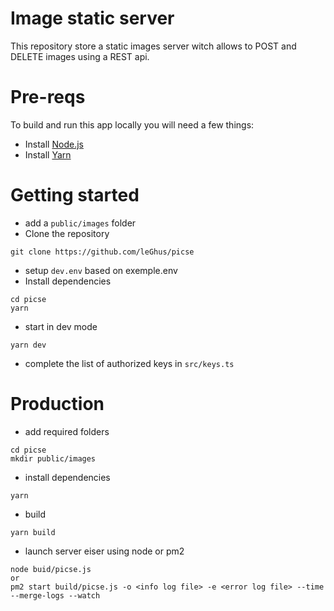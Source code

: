 # Image static server 

This repository store a static images server witch allows to POST and DELETE images using a REST api.


# Pre-reqs
To build and run this app locally you will need a few things:
- Install [Node.js](https://nodejs.org/en/)
- Install [Yarn](https://yarnpkg.com/getting-started/install)


# Getting started
- add a `public/images` folder
- Clone the repository
```
git clone https://github.com/leGhus/picse
```
- setup `dev.env` based on exemple.env
- Install dependencies
```
cd picse
yarn
```
- start in dev mode
```
yarn dev
```
- complete the list of authorized keys in `src/keys.ts`

# Production
- add required folders
```
cd picse
mkdir public/images
```  
- install dependencies
```
yarn
```
- build
```
yarn build
```
- launch server eiser using node or pm2
```
node buid/picse.js
or
pm2 start build/picse.js -o <info log file> -e <error log file> --time --merge-logs --watch
```